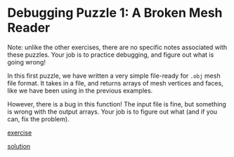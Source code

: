 # Debugging Puzzle 1: A Broken Mesh Reader

Note: unlike the other exercises, there are no specific notes associated with these puzzles. Your job is to practice debugging, and figure out what is going wrong!

In this first puzzle, we have written a very simple file-ready for `.obj` mesh file format. It takes in a file, and returns arrays of mesh vertices and faces, like we have been using in the previous examples.

However, there is a bug in this function! The input file is fine, but something is wrong with the output arrays. Your job is to figure out what (and if you can, fix the problem).


[exercise](exercise)

[solution](solution)
